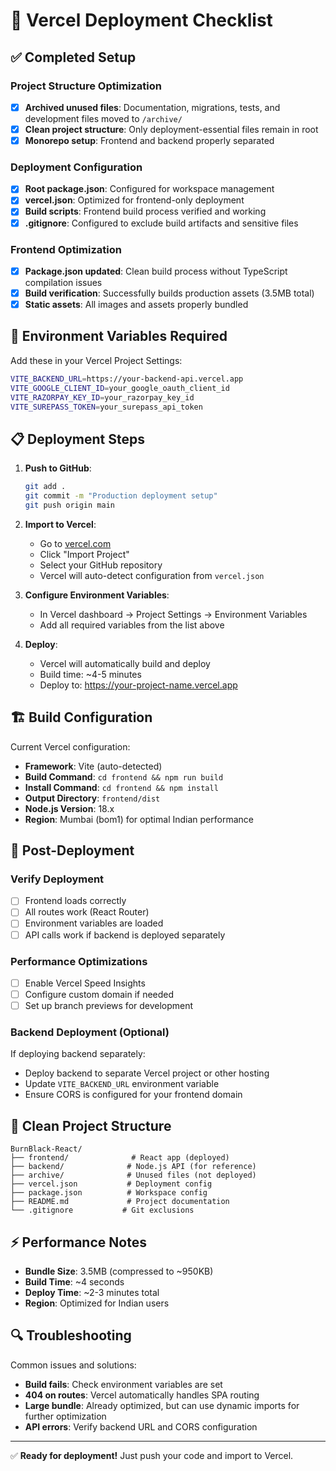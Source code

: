 # 🚀 Vercel Deployment Checklist

## ✅ Completed Setup

### Project Structure Optimization
- [x] **Archived unused files**: Documentation, migrations, tests, and development files moved to `/archive/`
- [x] **Clean project structure**: Only deployment-essential files remain in root
- [x] **Monorepo setup**: Frontend and backend properly separated

### Deployment Configuration
- [x] **Root package.json**: Configured for workspace management
- [x] **vercel.json**: Optimized for frontend-only deployment
- [x] **Build scripts**: Frontend build process verified and working
- [x] **.gitignore**: Configured to exclude build artifacts and sensitive files

### Frontend Optimization
- [x] **Package.json updated**: Clean build process without TypeScript compilation issues
- [x] **Build verification**: Successfully builds production assets (3.5MB total)
- [x] **Static assets**: All images and assets properly bundled

## 🔧 Environment Variables Required

Add these in your Vercel Project Settings:

```bash
VITE_BACKEND_URL=https://your-backend-api.vercel.app
VITE_GOOGLE_CLIENT_ID=your_google_oauth_client_id
VITE_RAZORPAY_KEY_ID=your_razorpay_key_id
VITE_SUREPASS_TOKEN=your_surepass_api_token
```

## 📋 Deployment Steps

1. **Push to GitHub**:
   ```bash
   git add .
   git commit -m "Production deployment setup"
   git push origin main
   ```

2. **Import to Vercel**:
   - Go to [vercel.com](https://vercel.com)
   - Click "Import Project"
   - Select your GitHub repository
   - Vercel will auto-detect configuration from `vercel.json`

3. **Configure Environment Variables**:
   - In Vercel dashboard → Project Settings → Environment Variables
   - Add all required variables from the list above

4. **Deploy**:
   - Vercel will automatically build and deploy
   - Build time: ~4-5 minutes
   - Deploy to: https://your-project-name.vercel.app

## 🏗️ Build Configuration

Current Vercel configuration:
- **Framework**: Vite (auto-detected)
- **Build Command**: `cd frontend && npm run build`
- **Install Command**: `cd frontend && npm install`
- **Output Directory**: `frontend/dist`
- **Node.js Version**: 18.x
- **Region**: Mumbai (bom1) for optimal Indian performance

## 🚀 Post-Deployment

### Verify Deployment
- [ ] Frontend loads correctly
- [ ] All routes work (React Router)
- [ ] Environment variables are loaded
- [ ] API calls work if backend is deployed separately

### Performance Optimizations
- [ ] Enable Vercel Speed Insights
- [ ] Configure custom domain if needed
- [ ] Set up branch previews for development

### Backend Deployment (Optional)
If deploying backend separately:
- Deploy backend to separate Vercel project or other hosting
- Update `VITE_BACKEND_URL` environment variable
- Ensure CORS is configured for your frontend domain

## 📁 Clean Project Structure

```
BurnBlack-React/
├── frontend/              # React app (deployed)
├── backend/              # Node.js API (for reference)
├── archive/              # Unused files (not deployed)
├── vercel.json           # Deployment config
├── package.json          # Workspace config
├── README.md             # Project documentation
└── .gitignore           # Git exclusions
```

## ⚡ Performance Notes

- **Bundle Size**: 3.5MB (compressed to ~950KB)
- **Build Time**: ~4 seconds
- **Deploy Time**: ~2-3 minutes total
- **Region**: Optimized for Indian users

## 🔍 Troubleshooting

Common issues and solutions:
- **Build fails**: Check environment variables are set
- **404 on routes**: Vercel automatically handles SPA routing
- **Large bundle**: Already optimized, but can use dynamic imports for further optimization
- **API errors**: Verify backend URL and CORS configuration

---

✅ **Ready for deployment!** Just push your code and import to Vercel.
